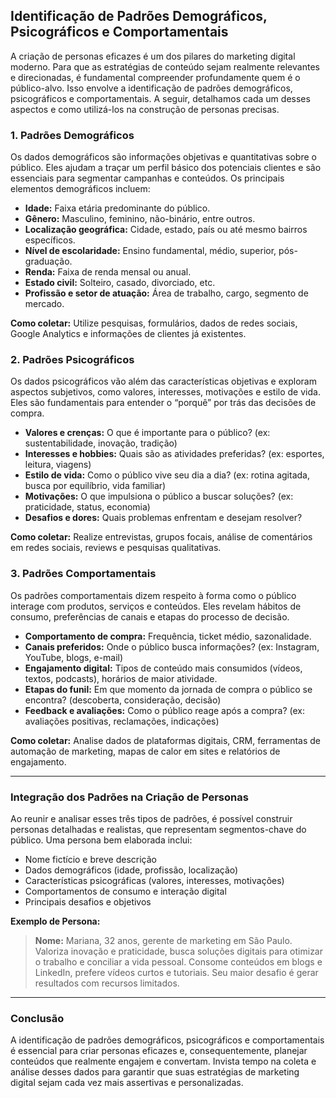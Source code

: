 
## Identificação de Padrões Demográficos, Psicográficos e Comportamentais

A criação de personas eficazes é um dos pilares do marketing digital moderno. Para que as estratégias de conteúdo sejam realmente relevantes e direcionadas, é fundamental compreender profundamente quem é o público-alvo. Isso envolve a identificação de padrões demográficos, psicográficos e comportamentais. A seguir, detalhamos cada um desses aspectos e como utilizá-los na construção de personas precisas.

### 1. Padrões Demográficos

Os dados demográficos são informações objetivas e quantitativas sobre o público. Eles ajudam a traçar um perfil básico dos potenciais clientes e são essenciais para segmentar campanhas e conteúdos. Os principais elementos demográficos incluem:

- **Idade:** Faixa etária predominante do público.
- **Gênero:** Masculino, feminino, não-binário, entre outros.
- **Localização geográfica:** Cidade, estado, país ou até mesmo bairros específicos.
- **Nível de escolaridade:** Ensino fundamental, médio, superior, pós-graduação.
- **Renda:** Faixa de renda mensal ou anual.
- **Estado civil:** Solteiro, casado, divorciado, etc.
- **Profissão e setor de atuação:** Área de trabalho, cargo, segmento de mercado.

**Como coletar:** Utilize pesquisas, formulários, dados de redes sociais, Google Analytics e informações de clientes já existentes.

### 2. Padrões Psicográficos

Os dados psicográficos vão além das características objetivas e exploram aspectos subjetivos, como valores, interesses, motivações e estilo de vida. Eles são fundamentais para entender o “porquê” por trás das decisões de compra.

- **Valores e crenças:** O que é importante para o público? (ex: sustentabilidade, inovação, tradição)
- **Interesses e hobbies:** Quais são as atividades preferidas? (ex: esportes, leitura, viagens)
- **Estilo de vida:** Como o público vive seu dia a dia? (ex: rotina agitada, busca por equilíbrio, vida familiar)
- **Motivações:** O que impulsiona o público a buscar soluções? (ex: praticidade, status, economia)
- **Desafios e dores:** Quais problemas enfrentam e desejam resolver?

**Como coletar:** Realize entrevistas, grupos focais, análise de comentários em redes sociais, reviews e pesquisas qualitativas.

### 3. Padrões Comportamentais

Os padrões comportamentais dizem respeito à forma como o público interage com produtos, serviços e conteúdos. Eles revelam hábitos de consumo, preferências de canais e etapas do processo de decisão.

- **Comportamento de compra:** Frequência, ticket médio, sazonalidade.
- **Canais preferidos:** Onde o público busca informações? (ex: Instagram, YouTube, blogs, e-mail)
- **Engajamento digital:** Tipos de conteúdo mais consumidos (vídeos, textos, podcasts), horários de maior atividade.
- **Etapas do funil:** Em que momento da jornada de compra o público se encontra? (descoberta, consideração, decisão)
- **Feedback e avaliações:** Como o público reage após a compra? (ex: avaliações positivas, reclamações, indicações)

**Como coletar:** Analise dados de plataformas digitais, CRM, ferramentas de automação de marketing, mapas de calor em sites e relatórios de engajamento.

---

### Integração dos Padrões na Criação de Personas

Ao reunir e analisar esses três tipos de padrões, é possível construir personas detalhadas e realistas, que representam segmentos-chave do público. Uma persona bem elaborada inclui:

- Nome fictício e breve descrição
- Dados demográficos (idade, profissão, localização)
- Características psicográficas (valores, interesses, motivações)
- Comportamentos de consumo e interação digital
- Principais desafios e objetivos

**Exemplo de Persona:**

> **Nome:** Mariana, 32 anos, gerente de marketing em São Paulo. Valoriza inovação e praticidade, busca soluções digitais para otimizar o trabalho e conciliar a vida pessoal. Consome conteúdos em blogs e LinkedIn, prefere vídeos curtos e tutoriais. Seu maior desafio é gerar resultados com recursos limitados.

---

### Conclusão

A identificação de padrões demográficos, psicográficos e comportamentais é essencial para criar personas eficazes e, consequentemente, planejar conteúdos que realmente engajem e convertam. Invista tempo na coleta e análise desses dados para garantir que suas estratégias de marketing digital sejam cada vez mais assertivas e personalizadas.
```
